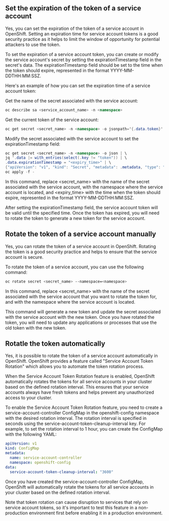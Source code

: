 

Set the expiration of the token of a service account
----------------------------

Yes, you can set the expiration of the token of a service account in OpenShift. Setting an expiration time for service account tokens is a good security practice as it helps to limit the window of opportunity for potential attackers to use the token.

To set the expiration of a service account token, you can create or modify the service account's secret by setting the expirationTimestamp field in the secret's data. The expirationTimestamp field should be set to the time when the token should expire, represented in the format YYYY-MM-DDTHH:MM:SSZ.

Here's an example of how you can set the expiration time of a service account token:

Get the name of the secret associated with the service account:
```php
oc describe sa <service_account_name> -n <namespace>
```

Get the current token of the service account:

```csharp
oc get secret <secret_name> -n <namespace> -o jsonpath='{.data.token}' | base64 -d
```

Modify the secret associated with the service account to set the expirationTimestamp field:

```csharp
oc get secret <secret_name> -n <namespace> -o json | \
jq '.data |= with_entries(select(.key != "token")) | \
.data.expirationTimestamp = "<expiry_time>" | \
{"apiVersion": "v1", "kind": "Secret", "metadata": .metadata, "type": "kubernetes.io/service-account-token", "data": .data}' | \
oc apply -f -
```

In this command, replace <secret_name> with the name of the secret associated with the service account, <namespace> with the namespace where the service account is located, and <expiry_time> with the time when the token should expire, represented in the format YYYY-MM-DDTHH:MM:SSZ.

After setting the expirationTimestamp field, the service account token will be valid until the specified time. Once the token has expired, you will need to rotate the token to generate a new token for the service account.


Rotate the token of a service account manually
---------------------------------------

Yes, you can rotate the token of a service account in OpenShift. Rotating the token is a good security practice and helps to ensure that the service account is secure.

To rotate the token of a service account, you can use the following command:

```bash
oc rotate secret <secret_name> --namespace=<namespace>
```
In this command, replace <secret_name> with the name of the secret associated with the service account that you want to rotate the token for, and <namespace> with the namespace where the service account is located.

This command will generate a new token and update the secret associated with the service account with the new token. Once you have rotated the token, you will need to update any applications or processes that use the old token with the new token.


Rotatle the token automatically
-------

Yes, it is possible to rotate the token of a service account automatically in OpenShift. OpenShift provides a feature called "Service Account Token Rotation" which allows you to automate the token rotation process.

When the Service Account Token Rotation feature is enabled, OpenShift automatically rotates the tokens for all service accounts in your cluster based on the defined rotation interval. This ensures that your service accounts always have fresh tokens and helps prevent any unauthorized access to your cluster.

To enable the Service Account Token Rotation feature, you need to create a service-account-controller ConfigMap in the openshift-config namespace with the desired rotation interval. The rotation interval is specified in seconds using the service-account-token-cleanup-interval key. For example, to set the rotation interval to 1 hour, you can create the ConfigMap with the following YAML:

```yaml
apiVersion: v1
kind: ConfigMap
metadata:
  name: service-account-controller
  namespace: openshift-config
data:
  service-account-token-cleanup-interval: "3600"
```

Once you have created the service-account-controller ConfigMap, OpenShift will automatically rotate the tokens for all service accounts in your cluster based on the defined rotation interval.

Note that token rotation can cause disruption to services that rely on service account tokens, so it's important to test this feature in a non-production environment first before enabling it in a production environment.